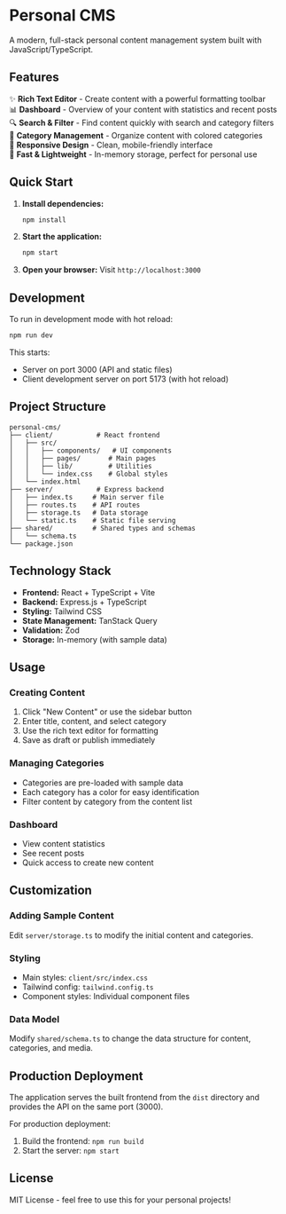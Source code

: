 # Personal CMS

A modern, full-stack personal content management system built with JavaScript/TypeScript.

## Features

✨ **Rich Text Editor** - Create content with a powerful formatting toolbar  
📊 **Dashboard** - Overview of your content with statistics and recent posts  
🔍 **Search & Filter** - Find content quickly with search and category filters  
📁 **Category Management** - Organize content with colored categories  
📱 **Responsive Design** - Clean, mobile-friendly interface  
🚀 **Fast & Lightweight** - In-memory storage, perfect for personal use  

## Quick Start

1. **Install dependencies:**
   ```bash
   npm install
   ```

2. **Start the application:**
   ```bash
   npm start
   ```

3. **Open your browser:**
   Visit `http://localhost:3000`

## Development

To run in development mode with hot reload:

```bash
npm run dev
```

This starts:
- Server on port 3000 (API and static files)
- Client development server on port 5173 (with hot reload)

## Project Structure

```
personal-cms/
├── client/           # React frontend
│   ├── src/
│   │   ├── components/   # UI components
│   │   ├── pages/       # Main pages
│   │   ├── lib/         # Utilities
│   │   └── index.css    # Global styles
│   └── index.html
├── server/           # Express backend
│   ├── index.ts     # Main server file
│   ├── routes.ts    # API routes
│   ├── storage.ts   # Data storage
│   └── static.ts    # Static file serving
├── shared/          # Shared types and schemas
│   └── schema.ts
└── package.json
```

## Technology Stack

- **Frontend:** React + TypeScript + Vite
- **Backend:** Express.js + TypeScript
- **Styling:** Tailwind CSS
- **State Management:** TanStack Query
- **Validation:** Zod
- **Storage:** In-memory (with sample data)

## Usage

### Creating Content
1. Click "New Content" or use the sidebar button
2. Enter title, content, and select category
3. Use the rich text editor for formatting
4. Save as draft or publish immediately

### Managing Categories
- Categories are pre-loaded with sample data
- Each category has a color for easy identification
- Filter content by category from the content list

### Dashboard
- View content statistics
- See recent posts
- Quick access to create new content

## Customization

### Adding Sample Content
Edit `server/storage.ts` to modify the initial content and categories.

### Styling
- Main styles: `client/src/index.css`
- Tailwind config: `tailwind.config.ts`
- Component styles: Individual component files

### Data Model
Modify `shared/schema.ts` to change the data structure for content, categories, and media.

## Production Deployment

The application serves the built frontend from the `dist` directory and provides the API on the same port (3000).

For production deployment:
1. Build the frontend: `npm run build`
2. Start the server: `npm start`

## License

MIT License - feel free to use this for your personal projects!